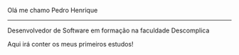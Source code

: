 Olá me chamo Pedro Henrique <br> <hr>
Desenvolvedor de Software em formação na faculdade Descomplica

Aqui irá conter os meus primeiros estudos!

